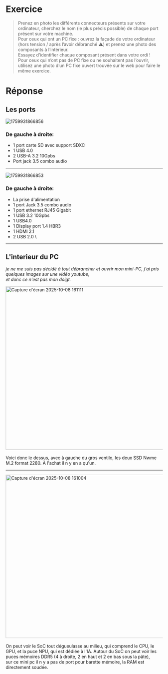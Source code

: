 # Exercice
> Prenez en photo les différents connecteurs présents sur votre ordinateur, cherchez le nom (le plus précis possible) de chaque port présent sur votre machine.  
> Pour ceux qui ont un PC fixe : ouvrez la façade de votre ordinateur (hors tension / après l’avoir débranché ⚠️) et prenez une photo des composants à l’intérieur.  
> Essayez d’identifier chaque composant présent dans votre ordi !  
> Pour ceux qui n’ont pas de PC fixe ou ne souhaitent pas l’ouvrir, utilisez une photo d’un PC fixe ouvert trouvée sur le web pour faire le même exercice.

# Réponse

## Les ports
![1759931866856](https://github.com/user-attachments/assets/0ff76818-adbe-4a51-8de9-12150077797f)  

### De gauche à droite: 
- 1 port carte SD avec support SDXC
- 1 USB 4.0
- 2 USB-A 3.2 10Gpbs
- Port jack 3.5 combo audio 
---

 ![1759931866853](https://github.com/user-attachments/assets/9fbddd3d-fbfd-42f7-adf2-8d5915474132)
### De gauche à droite:
- La prise d'alimentation
- 1 port Jack 3.5 combo audio
- 1 port ethernet RJ45 Gigabit
- 1 USB 3.2 10Gpbs
- 1 USB4.0
- 1 Display port 1.4 HBR3
- 1 HDMI 2.1
- 2 USB 2.0
\
---
## L'interieur du PC
_je ne me suis pas décidé à tout débrancher et ouvrir mon mini-PC, j'ai pris quelques images sur une vidéo youtube,   
et donc ce n'est pas mon doigt._  

<img width="904" height="523" alt="Capture d'écran 2025-10-08 161111" src="https://github.com/user-attachments/assets/57043ea5-5b5d-485e-9b6e-b36bc05b4608" />\
\
Voici donc le dessus, avec à gauche du gros ventilo, les deux SSD Nwme M.2 format 2280. À l'achat il n y en a qu'un. 

---

<img width="904" height="523" alt="Capture d'écran 2025-10-08 161004" src="https://github.com/user-attachments/assets/d9c96d31-bfde-41ff-90d0-5244b0f207fd" />\
\
On peut voir le SoC tout dégueulasse au milieu, qui comprend le CPU, le GPU, et la puce NPU, qui est dédiée à l'IA.
Autour du SoC on peut voir les puces mémoires DDR5 (4 à droite, 2 en haut et 2 en bas sous la pâte),\
sur ce mini pc il n y a pas de port pour barette mémoire, la RAM est directement soudée.
